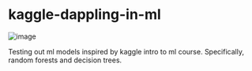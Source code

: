 # kaggle-dappling-in-ml

![image](https://user-images.githubusercontent.com/103385201/184052733-4e7f056f-51f2-4b28-aed9-69c1381a67a5.png)

Testing out ml models inspired by kaggle intro to ml course. Specifically, random forests and decision trees.
